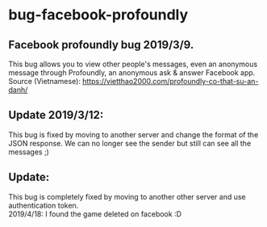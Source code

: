 # bug-facebook-profoundly

## Facebook profoundly bug 2019/3/9.
This bug allows you to view other people's messages, even an anonymous message through Profoundly, an anonymous ask & answer Facebook app.  
Source (Vietnamese): https://vietthao2000.com/profoundly-co-that-su-an-danh/

## Update 2019/3/12: 
This bug is fixed by moving to another server and change the format of the JSON response. We can no longer see the sender but still can see all the messages ;)

## Update:
This bug is completely fixed by moving to another other server and use authentication token.  
2019/4/18: I found the game deleted on facebook :D
